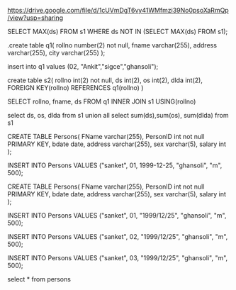 https://drive.google.com/file/d/1cUVmDgT6vy41WMfmzi39No0psoXaRmQp/view?usp=sharing


































SELECT MAX(ds) FROM s1 WHERE ds NOT IN (SELECT MAX(ds) FROM s1);









.create table q1(
 rollno number(2) not null,
 fname varchar(255),
 address varchar(255),
 city varchar(255)
);

insert into q1
values (02, "Ankit","sigce","ghansoli");

create table s2( 
    rollno int(2) not null, 
    ds int(2), 
    os int(2),
    dlda int(2), 
    FOREIGN KEY(rollno) REFERENCES q1(rollno) )



SELECT rollno, fname, ds FROM q1 INNER JOIN s1 USING(rollno)


select ds, os, dlda from s1 union all select sum(ds),sum(os), sum(dlda) from s1



CREATE TABLE Persons(
    FName varchar(255),
    PersonID int not null PRIMARY KEY,
    bdate date,
    address varchar(255),
    sex varchar(5),
    salary int
);


INSERT INTO Persons
VALUES ("sanket", 01, 1999-12-25, "ghansoli", "m", 500);



CREATE TABLE Persons(
    FName varchar(255),
    PersonID int not null PRIMARY KEY,
    bdate date,
    address varchar(255),
    sex varchar(5),
    salary int
);



INSERT INTO Persons
VALUES ("sanket", 01, "1999/12/25", "ghansoli", "m", 500);


INSERT INTO Persons
VALUES ("sanket", 02, "1999/12/25", "ghansoli", "m", 500);


INSERT INTO Persons
VALUES ("sanket", 03, "1999/12/25", "ghansoli", "m", 500);


select *  from persons
